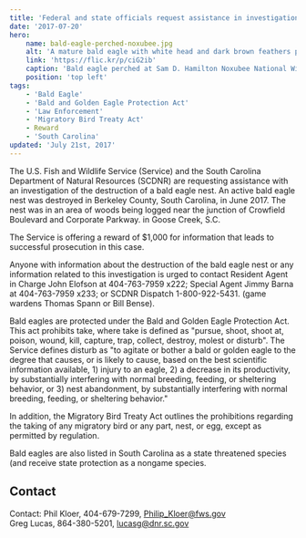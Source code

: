 ```yaml
---
title: 'Federal and state officials request assistance in investigation of bald eagle nest destruction'
date: '2017-07-20'
hero:
    name: bald-eagle-perched-noxubee.jpg
    alt: 'A mature bald eagle with white head and dark brown feathers perched on a dead tree limb just over a giant nest.'
    link: 'https://flic.kr/p/ciG2ib'
    caption: 'Bald eagle perched at Sam D. Hamilton Noxubee National Wildlife Refuge. Photo by USFWS.'
    position: 'top left'
tags:
    - 'Bald Eagle'
    - 'Bald and Golden Eagle Protection Act'
    - 'Law Enforcement'
    - 'Migratory Bird Treaty Act'
    - Reward
    - 'South Carolina'
updated: 'July 21st, 2017'
---
```


The U.S. Fish and Wildlife Service (Service) and the South Carolina Department of Natural Resources (SCDNR) are requesting assistance with an investigation of the destruction of a bald eagle nest.  An active bald eagle nest was destroyed in Berkeley County, South Carolina, in June 2017. The nest was in an area of woods being logged near the junction of Crowfield Boulevard and Corporate Parkway. in Goose Creek, S.C. 

The Service is offering a reward of $1,000 for information that leads to successful prosecution in this case.  

Anyone with information about the destruction of the bald eagle nest or any information related to this investigation is urged to contact Resident Agent in Charge John Elofson at 404-763-7959 x222; Special Agent Jimmy Barna at 404-763-7959 x233; or SCDNR Dispatch 1-800-922-5431. (game wardens Thomas Spann or Bill Bense).

Bald eagles are protected under the Bald and Golden Eagle Protection Act. This act prohibits take, where take is defined as "pursue, shoot, shoot at, poison, wound, kill, capture, trap, collect, destroy, molest or disturb". The Service defines disturb as "to agitate or bother a bald or golden eagle to the degree that causes, or is likely to cause, based on the best scientific information available, 1) injury to an eagle, 2) a decrease in its productivity, by substantially interfering with normal breeding, feeding, or sheltering behavior, or 3) nest abandonment, by substantially interfering with normal breeding, feeding, or sheltering behavior."

In addition, the Migratory Bird Treaty Act outlines the prohibitions regarding the taking of any migratory bird or any part, nest, or egg, except as permitted by regulation.

Bald eagles are also listed in South Carolina as a state threatened species (and receive state protection as a nongame species. 

## Contact

Contact: Phil Kloer, 404-679-7299, [Philip_Kloer@fws.gov](mailto:Philip_Kloer@fws.gov?subject=Re:%20Federal%20and%20state%20officials%20request%20assistance%20in%20investigation%20of%20bald%20eagle%20nest%20destruction)  
Greg Lucas, 864-380-5201, [lucasg@dnr.sc.gov](mailto:lucasg@dnr.sc.gov?subject=Re:%20Federal%20and%20state%20officials%20request%20assistance%20in%20investigation%20of%20bald%20eagle%20nest%20destruction)
